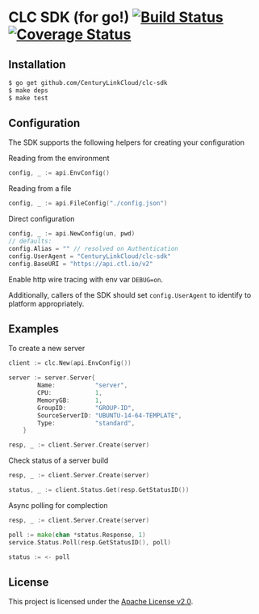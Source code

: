 CLC SDK (for go!) [![Build Status](https://travis-ci.org/CenturyLinkCloud/clc-sdk.svg?branch=master)](https://travis-ci.org/CenturyLinkCloud/clc-sdk) [![Coverage Status](https://coveralls.io/repos/mikebeyer/clc-sdk/badge.svg?branch=master&service=github)](https://coveralls.io/github/mikebeyer/clc-sdk?branch=master)
======

Installation
---------------------

```sh
$ go get github.com/CenturyLinkCloud/clc-sdk
$ make deps
$ make test
```


Configuration
-------
The SDK supports the following helpers for creating your configuration


Reading from the environment

```go
config, _ := api.EnvConfig()
```

Reading from a file


```go
config, _ := api.FileConfig("./config.json")

```

Direct configuration

```go
config, _ := api.NewConfig(un, pwd)
// defaults:
config.Alias = "" // resolved on Authentication
config.UserAgent = "CenturyLinkCloud/clc-sdk"
config.BaseURI = "https://api.ctl.io/v2"

```

Enable http wire tracing with env var `DEBUG=on`.

Additionally, callers of the SDK should set `config.UserAgent` to identify to platform appropriately.


Examples
-------
To create a new server

```go
client := clc.New(api.EnvConfig())

server := server.Server{
		Name:           "server",
		CPU:            1,
		MemoryGB:       1,
		GroupID:        "GROUP-ID",
		SourceServerID: "UBUNTU-14-64-TEMPLATE",
		Type:           "standard",
	}

resp, _ := client.Server.Create(server)
```

Check status of a server build

```go
resp, _ := client.Server.Create(server)

status, _ := client.Status.Get(resp.GetStatusID())
```

Async polling for complection

```go
resp, _ := client.Server.Create(server)

poll := make(chan *status.Response, 1)
service.Status.Poll(resp.GetStatusID(), poll)

status := <- poll
```

License
-------
This project is licensed under the [Apache License v2.0](http://www.apache.org/licenses/LICENSE-2.0.html).
